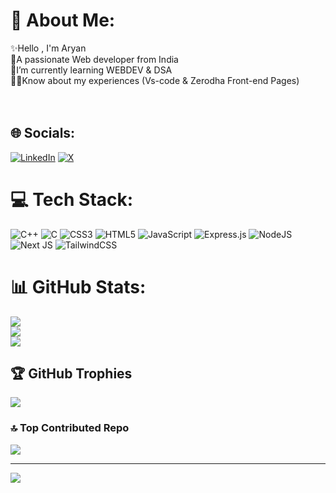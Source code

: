 # 💫 About Me:
✨Hello , I'm Aryan<br>🚀A passionate Web developer from India<br>📑I’m currently learning WEBDEV & DSA<br>👨‍💻Know about my experiences (Vs-code & Zerodha Front-end Pages)<br><br><br>


## 🌐 Socials:
[![LinkedIn](https://img.shields.io/badge/LinkedIn-%230077B5.svg?logo=linkedin&logoColor=white)](https://www.linkedin.com/in/aryan-code-28b3aa2a7) [![X](https://img.shields.io/badge/X-black.svg?logo=X&logoColor=white)](https://x.com/aryancode27) 

# 💻 Tech Stack:
![C++](https://img.shields.io/badge/c++-%2300599C.svg?style=for-the-badge&logo=c%2B%2B&logoColor=white) ![C](https://img.shields.io/badge/c-%2300599C.svg?style=for-the-badge&logo=c&logoColor=white) ![CSS3](https://img.shields.io/badge/css3-%231572B6.svg?style=for-the-badge&logo=css3&logoColor=white) ![HTML5](https://img.shields.io/badge/html5-%23E34F26.svg?style=for-the-badge&logo=html5&logoColor=white) ![JavaScript](https://img.shields.io/badge/javascript-%23323330.svg?style=for-the-badge&logo=javascript&logoColor=%23F7DF1E) ![Express.js](https://img.shields.io/badge/express.js-%23404d59.svg?style=for-the-badge&logo=express&logoColor=%2361DAFB) ![NodeJS](https://img.shields.io/badge/node.js-6DA55F?style=for-the-badge&logo=node.js&logoColor=white) ![Next JS](https://img.shields.io/badge/Next-black?style=for-the-badge&logo=next.js&logoColor=white) ![TailwindCSS](https://img.shields.io/badge/tailwindcss-%2338B2AC.svg?style=for-the-badge&logo=tailwind-css&logoColor=white)
# 📊 GitHub Stats:
![](https://github-readme-stats.vercel.app/api?username=aryan2729&theme=radical&hide_border=false&include_all_commits=false&count_private=false)<br/>
![](https://github-readme-streak-stats.herokuapp.com/?user=aryan2729&theme=radical&hide_border=false)<br/>
![](https://github-readme-stats.vercel.app/api/top-langs/?username=aryan2729&theme=radical&hide_border=false&include_all_commits=false&count_private=false&layout=compact)

## 🏆 GitHub Trophies
![](https://github-profile-trophy.vercel.app/?username=aryan2729&theme=radical&no-frame=false&no-bg=true&margin-w=4)

### 🔝 Top Contributed Repo
![](https://github-contributor-stats.vercel.app/api?username=aryan2729&limit=5&theme=dark&combine_all_yearly_contributions=true)

---
[![](https://visitcount.itsvg.in/api?id=aryan2729&icon=0&color=0)](https://visitcount.itsvg.in)

